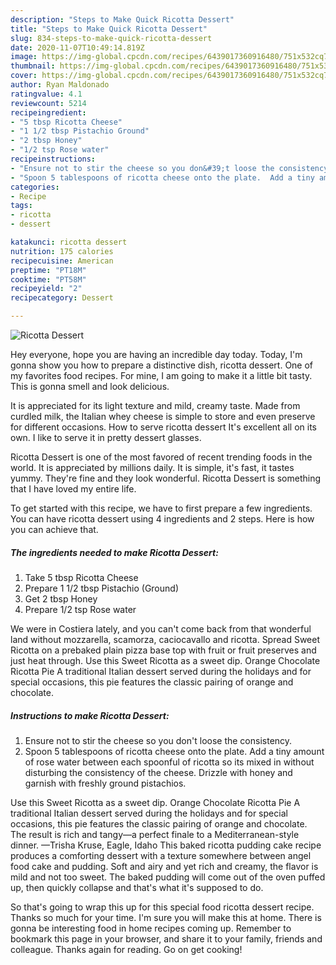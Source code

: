 ```yaml
---
description: "Steps to Make Quick Ricotta Dessert"
title: "Steps to Make Quick Ricotta Dessert"
slug: 834-steps-to-make-quick-ricotta-dessert
date: 2020-11-07T10:49:14.819Z
image: https://img-global.cpcdn.com/recipes/6439017360916480/751x532cq70/ricotta-dessert-recipe-main-photo.jpg
thumbnail: https://img-global.cpcdn.com/recipes/6439017360916480/751x532cq70/ricotta-dessert-recipe-main-photo.jpg
cover: https://img-global.cpcdn.com/recipes/6439017360916480/751x532cq70/ricotta-dessert-recipe-main-photo.jpg
author: Ryan Maldonado
ratingvalue: 4.1
reviewcount: 5214
recipeingredient:
- "5 tbsp Ricotta Cheese"
- "1 1/2 tbsp Pistachio Ground"
- "2 tbsp Honey"
- "1/2 tsp Rose water"
recipeinstructions:
- "Ensure not to stir the cheese so you don&#39;t loose the consistency."
- "Spoon 5 tablespoons of ricotta cheese onto the plate.  Add a tiny amount of rose water between each spoonful of ricotta so its mixed in without disturbing the consistency of the cheese. Drizzle with honey and garnish with freshly ground pistachios."
categories:
- Recipe
tags:
- ricotta
- dessert

katakunci: ricotta dessert 
nutrition: 175 calories
recipecuisine: American
preptime: "PT18M"
cooktime: "PT58M"
recipeyield: "2"
recipecategory: Dessert

---
```



![Ricotta Dessert](https://img-global.cpcdn.com/recipes/6439017360916480/751x532cq70/ricotta-dessert-recipe-main-photo.jpg)

Hey everyone, hope you are having an incredible day today. Today, I'm gonna show you how to prepare a distinctive dish, ricotta dessert. One of my favorites food recipes. For mine, I am going to make it a little bit tasty. This is gonna smell and look delicious.

It is appreciated for its light texture and mild, creamy taste. Made from curdled milk, the Italian whey cheese is simple to store and even preserve for different occasions. How to serve ricotta dessert It&#39;s excellent all on its own. I like to serve it in pretty dessert glasses.

Ricotta Dessert is one of the most favored of recent trending foods in the world. It is appreciated by millions daily. It is simple, it's fast, it tastes yummy. They're fine and they look wonderful. Ricotta Dessert is something that I have loved my entire life.


To get started with this recipe, we have to first prepare a few ingredients. You can have ricotta dessert using 4 ingredients and 2 steps. Here is how you can achieve that.

<!--inarticleads1-->

##### The ingredients needed to make Ricotta Dessert:

1. Take 5 tbsp Ricotta Cheese
1. Prepare 1 1/2 tbsp Pistachio (Ground)
1. Get 2 tbsp Honey
1. Prepare 1/2 tsp Rose water


We were in Costiera lately, and you can&#39;t come back from that wonderful land without mozzarella, scamorza, caciocavallo and ricotta. Spread Sweet Ricotta on a prebaked plain pizza base top with fruit or fruit preserves and just heat through. Use this Sweet Ricotta as a sweet dip. Orange Chocolate Ricotta Pie A traditional Italian dessert served during the holidays and for special occasions, this pie features the classic pairing of orange and chocolate. 

<!--inarticleads2-->

##### Instructions to make Ricotta Dessert:

1. Ensure not to stir the cheese so you don&#39;t loose the consistency.
1. Spoon 5 tablespoons of ricotta cheese onto the plate.  Add a tiny amount of rose water between each spoonful of ricotta so its mixed in without disturbing the consistency of the cheese. Drizzle with honey and garnish with freshly ground pistachios.


Use this Sweet Ricotta as a sweet dip. Orange Chocolate Ricotta Pie A traditional Italian dessert served during the holidays and for special occasions, this pie features the classic pairing of orange and chocolate. The result is rich and tangy—a perfect finale to a Mediterranean-style dinner. —Trisha Kruse, Eagle, Idaho This baked ricotta pudding cake recipe produces a comforting dessert with a texture somewhere between angel food cake and pudding. Soft and airy and yet rich and creamy, the flavor is mild and not too sweet. The baked pudding will come out of the oven puffed up, then quickly collapse and that&#39;s what it&#39;s supposed to do. 

So that's going to wrap this up for this special food ricotta dessert recipe. Thanks so much for your time. I'm sure you will make this at home. There is gonna be interesting food in home recipes coming up. Remember to bookmark this page in your browser, and share it to your family, friends and colleague. Thanks again for reading. Go on get cooking!
